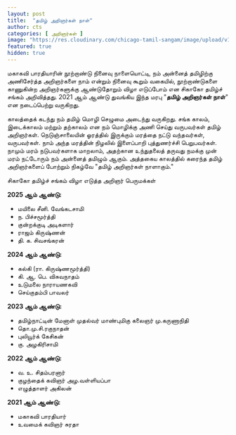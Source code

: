 ```yaml
---
layout: post
title:  "தமிழ் அறிஞர்கள் நாள்"
author: cts
categories: [ அறிஞர்கள் ]
image: "https://res.cloudinary.com/chicago-tamil-sangam/image/upload/v1630882738/Intro_kcpezc.png"
featured: true
hidden: true
---
```

மகாகவி பாரதியாரின் நூற்றாண்டு நினைவு நாளையொட்டி, நம் அன்னைத் தமிழிற்கு அணிசேர்த்த அறிஞர்களை நாம் என்றும் நினைவு கூறும் வகையில், நூற்றாண்டுகளை காணுகின்ற அறிஞர்களுக்கு ஆண்டுதோறும் விழா எடுப்போம் என சிகாகோ தமிழ்ச் சங்கம் அறிவித்தது. 2021 ஆம் ஆண்டு துவங்கிய இந்த மரபு  "**தமிழ் அறிஞர்கள் நாள்**" என நடைப்பெற்று வருகிறது. 

காலத்தைக் கடந்து நம் தமிழ் மொழி செழுமை அடைந்து வருகிறது. சங்க காலம், இடைக்காலம்  மற்றும் தற்காலம் என நம் மொழிக்கு அணி செய்து வருபவர்கள் தமிழ் அறிஞர்கள். நெடுஞ்சாலையின் ஓரத்தில் இருக்கும் மரத்தை நட்டு வந்தவர்கள், வருபவர்கள். நாம் அந்த மரத்தின் நிழலில் இளைப்பாறி புத்துணர்ச்சி பெறுபவர்கள். நாமும் மரம் நடுபவர்களாக மாறலாம், அதற்கான உந்துதலைத் தருவது நமக்கு முன் மரம் நட்டோரும் நம் அன்னைத் தமிழும் ஆகும்.
அத்தகைய  காலத்தில் கரைந்த தமிழ் அறிஞர்களைப் போற்றும் நிகழ்வே "தமிழ் அறிஞர்கள் நாளாகும்."

சிகாகோ தமிழ்ச் சங்கம் விழா எடுத்த அறிஞர் பெருமக்கள்

**2025 ஆம் ஆண்டு:** 
* மயிலை சீனி. வேங்கடசாமி
* ந. பிச்சமூர்த்தி
* குன்றக்குடி அடிகளார்
* ராஜம் கிருஷ்ணன்
* தி. க. சிவசங்கரன்

**2024 ஆம் ஆண்டு:** 
* கல்கி (ரா. கிருஷ்ணமூர்த்தி)
* கி. ஆ. பெ. விசுவநாதம்
* உடுமலை நாராயணகவி
* செய்குதம்பி பாவலர்

**2023 ஆம் ஆண்டு:** 
* தமிழ்நாட்டின் மேனாள் முதல்வர் மாண்புமிகு கலைஞர் மு.கருணாநிதி
* தொ.மு.சி.ரகுநாதன்
* புலியூர்க் கேசிகன்
* கு. அழகிரிசாமி

**2022 ஆம் ஆண்டு:**
* வ. உ. சிதம்பரனார்
* குழந்தைக் கவிஞர் அழ.வள்ளியப்பா
* எழுத்தாளர் அகிலன்

**2021 ஆம் ஆண்டு:**
* மகாகவி பாரதியார்
* உவமைக் கவிஞர் சுரதா
  



 

